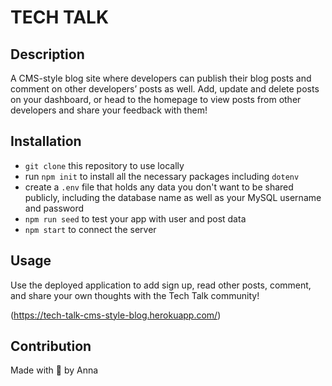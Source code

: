 # TECH TALK 

## Description
A CMS-style blog site where developers can publish their blog posts and comment on other developers’ posts as well. Add, update and delete posts on your dashboard, or head to the homepage to view posts from other developers and share your feedback with them!

## Installation
- `git clone` this repository to use locally 
- run `npm init` to install all the necessary packages including `dotenv`
- create a `.env` file that holds any data you don't want to be shared publicly, including the database name as well as your MySQL username and password
- `npm run seed` to test your app with user and post data
- `npm start` to connect the server 

## Usage
Use the deployed application to add sign up, read other posts, comment, and share your own thoughts with the Tech Talk community! 

(https://tech-talk-cms-style-blog.herokuapp.com/)

## Contribution
Made with 🧡 by Anna 
